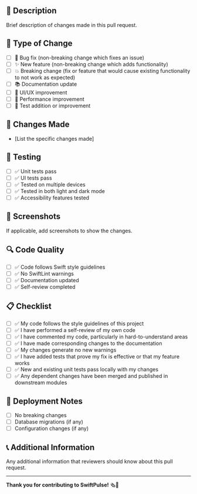 ## 📝 Description
Brief description of changes made in this pull request.

## 🎯 Type of Change
- [ ] 🐛 Bug fix (non-breaking change which fixes an issue)
- [ ] ✨ New feature (non-breaking change which adds functionality)
- [ ] 💥 Breaking change (fix or feature that would cause existing functionality to not work as expected)
- [ ] 📚 Documentation update
- [ ] 🎨 UI/UX improvement
- [ ] 🚀 Performance improvement
- [ ] 🧪 Test addition or improvement

## 🔄 Changes Made
- [List the specific changes made]

## 📱 Testing
- [ ] ✅ Unit tests pass
- [ ] ✅ UI tests pass
- [ ] ✅ Tested on multiple devices
- [ ] ✅ Tested in both light and dark mode
- [ ] ✅ Accessibility features tested

## 📸 Screenshots
If applicable, add screenshots to show the changes.

## 🔍 Code Quality
- [ ] ✅ Code follows Swift style guidelines
- [ ] ✅ No SwiftLint warnings
- [ ] ✅ Documentation updated
- [ ] ✅ Self-review completed

## 📋 Checklist
- [ ] ✅ My code follows the style guidelines of this project
- [ ] ✅ I have performed a self-review of my own code
- [ ] ✅ I have commented my code, particularly in hard-to-understand areas
- [ ] ✅ I have made corresponding changes to the documentation
- [ ] ✅ My changes generate no new warnings
- [ ] ✅ I have added tests that prove my fix is effective or that my feature works
- [ ] ✅ New and existing unit tests pass locally with my changes
- [ ] ✅ Any dependent changes have been merged and published in downstream modules

## 🚀 Deployment Notes
- [ ] No breaking changes
- [ ] Database migrations (if any)
- [ ] Configuration changes (if any)

## 📞 Additional Information
Any additional information that reviewers should know about this pull request.

---

**Thank you for contributing to SwiftPulse!** 🗞️💓
